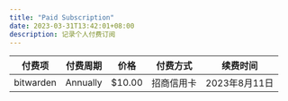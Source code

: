 ```yaml
---
title: "Paid Subscription"
date: 2023-03-31T13:42:01+08:00
description: 记录个人付费订阅
---
```


| 付费项 | 付费周期 | 价格 | 付费方式 | 续费时间 |
|  ----  | ----  |  ----  | ----  | ----  |
| bitwarden | Annually | $10.00 | 招商信用卡 | 2023年8月11日 |
